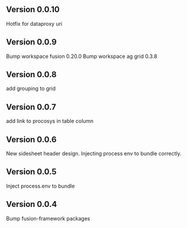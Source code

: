 ## Version 0.0.10
Hotfix for dataproxy uri

## Version 0.0.9
Bump workspace fusion 0.20.0
Bump workspace ag grid 0.3.8

## Version 0.0.8
add grouping to grid

## Version 0.0.7
add link to procosys in table column

## Version 0.0.6
New sidesheet header design.
Injecting process env to bundle correctly. 

## Version 0.0.5
Inject process.env to bundle

## Version 0.0.4
Bump fusion-framework packages

